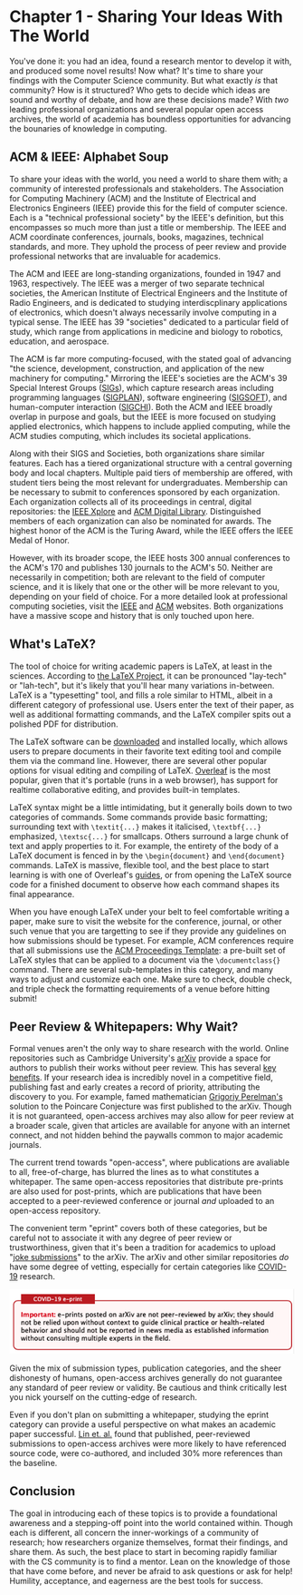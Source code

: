 # Chapter 1 - Sharing Your Ideas With The World
You've done it: you had an idea, found a research mentor to develop it with, and produced some novel results! Now what? It's time to share your findings with the Computer Science community. But what exactly *is* that community? How is it structured? Who gets to decide which ideas are sound
and worthy of debate, and how are these decisions made? With *two* leading professional organizations and several popular open access archives, the world of academia has boundless opportunities for advancing the bounaries of knowledge in computing. 

## ACM & IEEE: Alphabet Soup
To share your ideas with the world, you need a world to share them with; a community of interested professionals and stakeholders. The Association for Computing Machinery (ACM) and the Institute of Electrical and Electronics Engineers (IEEE) provide this for the field of computer science. Each is a "technical professional society" by the IEEE's definition, but this encompasses so much more than just a title or membership. The IEEE and ACM coordinate conferences, journals, books, magazines, technical standards, and more. They uphold the process of peer review and provide professional networks that are invaluable for academics. 

The ACM and IEEE are long-standing organizations, founded in 1947 and 1963, respectively. The IEEE was a merger of two separate technical societies, the American Institute of Electrical Engineers and the Institute of Radio Engineers, and is dedicated to studying interdiscplinary applications of electronics, which doesn't always necessarily involve computing in a typical sense. The IEEE has 39 "societies" dedicated to a particular field of study, which range from applications in medicine and biology to robotics, education, and aerospace.

The ACM is far more computing-focused, with the stated goal of advancing "the science, development, construction, and application of the new machinery for computing." Mirroring the IEEE's societies are the ACM's 39 Special Interest Groups ([SIGs](https://www.acm.org/special-interest-groups)), which capture research areas including programming languages ([SIGPLAN](https://www.sigplan.org/)), software engineering ([SIGSOFT](https://www.sigsoft.org/index.html)), and human-computer interaction ([SIGCHI](https://sigchi.org/)). Both the ACM and IEEE broadly overlap in purpose and goals, but the IEEE is more focused on studying applied electronics, which happens to include applied computing, while the ACM studies computing, which includes its societal applications.

Along with their SIGS and Societies, both organizations share similar features. Each has a tiered organizational structure with a central governing body and local chapters. Multiple paid tiers of membership are offered, with student tiers being the most relevant for undergraduates. Membership can be necessary to submit to conferences sponsored by each organization. Each organization collects all of its proceedings in central, digital repositories: the [IEEE Xplore](https://ieeexplore.ieee.org/Xplore/home.jsp) and [ACM Digital Library](https://dl.acm.org/). Distinguished members of each organization can also be nominated for awards. The highest honor of the ACM is the Turing Award, while the IEEE offers the IEEE Medal of Honor. 

However, with its broader scope, the IEEE hosts 300 annual conferences to the ACM's 170 and publishes 130 journals to the ACM's 50. Neither are necessarily in competition; both are relevant to the field of computer science, and it is likely that one or the other will be more relevant to you, depending on your field of choice. For a more detailed look at professional computing societies, visit the [IEEE](ieee.org) and [ACM](acm.org) websites. Both organizations have a massive scope and history that is only touched upon here.

## What's LaTeX?

The tool of choice for writing academic papers is LaTeX, at least in the sciences. According to [the LaTeX Project](https://www.latex-project.org/about/), it can be pronounced "lay-tech" or "lah-tech", but it's likely that you'll hear many variations in-between. LaTeX is a "typesetting" tool, and fills a role similar to HTML, albeit in a different category of professional use. Users enter the text of their paper, as well as additional formatting commands, and the LaTeX compiler spits out a polished PDF for distribution.

The LaTeX software can be [downloaded](https://www.latex-project.org/get/) and installed locally, which allows users to prepare documents in their favorite text editing tool and compile them via the command line. However, there are several other popular options for visual editing and compiling of LaTeX. [Overleaf](https://www.overleaf.com) is the most popular, given that it's portable (runs in a web browser), has support for realtime collaborative editing, and provides built-in templates.

LaTeX syntax might be a little intimidating, but it generally boils down to two categories of commands. Some commands provide basic formatting; surrounding text with ```\textit{...}``` makes it italicised, ```\textbf{...}``` emphasized, ```\textsc{...}``` for smallcaps. Others surround a large chunk of text and apply properties to it. For example, the entirety of the body of a LaTeX document is fenced in by the ```\begin{document}``` and ```\end{document}``` commands. LaTeX is massive, flexible tool, and the best place to start learning is with one of Overleaf's [guides](https://www.overleaf.com/learn/latex/Tutorials), or from opening the LaTeX source code for a finished document to observe how each command shapes its final appearance. 

When you have enough LaTeX under your belt to feel comfortable writing a paper, make sure to visit the website for the conference, journal, or other such venue that you are targetting to see if they provide any guidelines on how submissions should be typeset. For example, ACM conferences require that all submissions use the [ACM Proceedings Template](https://www.acm.org/publications/proceedings-template): a pre-built set of LaTeX styles that can be applied to a document via the ```\documentclass{}``` command. There are several sub-templates in this category, and many ways to adjust and customize each one. Make sure to check, double check, and triple check the formatting requirements of a venue before hitting submit!

## Peer Review & Whitepapers: Why Wait?

Formal venues aren't the only way to share research with the world. Online repositories such as Cambridge University's [arXiv](https://arxiv.org) 
provide a space for authors to publish their works without peer review. This has several [key benefits](https://www.aje.com/arc/benefits-of-preprints-for-researchers/). If your research idea is incredibly novel in a competitive field, publishing fast and early creates a record of priority, attributing the discovery to you. For example, famed mathematician [Grigoriy Perelman's](https://www.claymath.org/millennium-problems-poincaré-conjecture/perelmans-solution) solution to the Poincare Conjecture was first published to the arXiv. Though it is not guaranteed, open-access archives may also allow for peer review at a broader scale, given that articles are available for anyone with an internet connect, and not hidden behind the paywalls common to major academic journals. 

The current trend towards "open-access", where publications are avaliable to all, free-of-charge, has blurred the lines as to what constitutes a whitepaper. The same open-access repositories that distribute pre-prints are also used for post-prints, which are publications that have been accepted to a peer-reviewed conference or journal *and* uploaded to an open-access repository.

The convenient term "eprint" covers both of these categories, but be careful not to associate it with any degree of peer review or trustworthiness, given that it's been a tradition for academics to upload "[joke submissions](https://www.ellipsix.net/arxiv-joke-papers.html)" to the arXiv. The arXiv and other similar repositories *do* have some degree of vetting, especially for certain categories like [COVID-19](https://www.ellipsix.net/arxiv-joke-papers.html) research. 

![arXiv warning](img/covid_eprint.png)

Given the mix of submission types, publication categories, and the sheer dishonesty of humans, open-access archives generally do not guarantee any standard of peer review or validity. Be cautious and think critically lest you nick yourself on the cutting-edge of research.

Even if you don't plan on submitting a whitepaper, studying the eprint category can provide a useful perspective on what makes an academic paper successful. [Lin et. al.](https://link.springer.com/article/10.1007/s11192-020-03430-8) found that published, peer-reviewed submissions to open-access archives were more likely to have referenced source code, were co-authored, and included 30% more references than the baseline. 

## Conclusion

The goal in introducing each of these topics is to provide a foundational awareness and a stepping-off point into the world contained within. Though each is different, all concern the inner-workings of a community of research; how researchers organize themselves, format their findings, and share them. As such, the best place to start in becoming rapidly familiar with the CS community is to find a mentor. Lean on the knowledge of those that have come before, and never be afraid to ask questions or ask for help! Humility, acceptance, and eagerness are the best tools for success. 